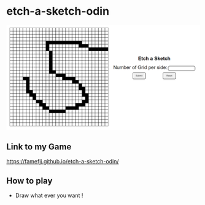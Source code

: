 # etch-a-sketch-odin

![Etch a Sketch](img/Etch_a_Sketch.png)

## Link to my Game
https://famefjj.github.io/etch-a-sketch-odin/

## How to play
- Draw what ever you want !